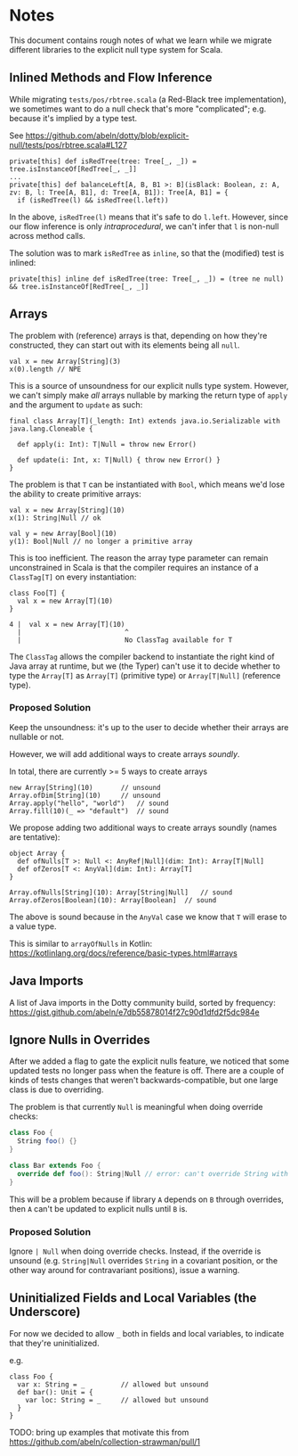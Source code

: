 # Notes
This document contains rough notes of what we learn while we migrate
different libraries to the explicit null type system for Scala.

## Inlined Methods and Flow Inference
While migrating `tests/pos/rbtree.scala` (a Red-Black tree implementation),
we sometimes want to do a null check that's more "complicated"; e.g. because
it's implied by a type test.

See https://github.com/abeln/dotty/blob/explicit-null/tests/pos/rbtree.scala#L127

```
private[this] def isRedTree(tree: Tree[_, _]) = tree.isInstanceOf[RedTree[_, _]]
...
private[this] def balanceLeft[A, B, B1 >: B](isBlack: Boolean, z: A, zv: B, l: Tree[A, B1], d: Tree[A, B1]): Tree[A, B1] = {
  if (isRedTree(l) && isRedTree(l.left))
```

In the above, `isRedTree(l)` means that it's safe to do `l.left`.
However, since our flow inference is only _intraprocedural_, we can't infer
that `l` is non-null across method calls.

The solution was to mark `isRedTree` as `inline`, so that the (modified) test
is inlined:

```
private[this] inline def isRedTree(tree: Tree[_, _]) = (tree ne null) && tree.isInstanceOf[RedTree[_, _]]
```

## Arrays

The problem with (reference) arrays is that, depending on how they're constructed, they can start
out with its elements being all `null`.
```
val x = new Array[String](3)
x(0).length // NPE
```

This is a source of unsoundness for our explicit nulls type system. However, we can't simply make
_all_ arrays nullable by marking the return type of `apply` and the argument to `update` as such:
```
final class Array[T](_length: Int) extends java.io.Serializable with java.lang.Cloneable {

  def apply(i: Int): T|Null = throw new Error()

  def update(i: Int, x: T|Null) { throw new Error() }
}
```

The problem is that `T` can be instantiated with `Bool`, which means we'd lose the ability to create primitive
arrays:
```
val x = new Array[String](10)
x(1): String|Null // ok

val y = new Array[Bool](10)
y(1): Bool|Null // no longer a primitive array
```

This is too inefficient. The reason the array type parameter can remain unconstrained in Scala
is that the compiler requires an instance of a `ClassTag[T]` on every instantiation:
```
class Foo[T] {
  val x = new Array[T](10)
}

4 |  val x = new Array[T](10)
  |                          ^
  |                          No ClassTag available for T
```

The `ClassTag` allows the compiler backend to instantiate the right kind of Java array at runtime,
but we (the Typer) can't use it to decide whether to type the `Array[T]` as `Array[T]` (primitive type)
or `Array[T|Null]` (reference type).

### Proposed Solution

Keep the unsoundness: it's up to the user to decide whether their arrays are nullable or not.

However, we will add additional ways to create arrays _soundly_.

In total, there are currently >= 5 ways to create arrays
```
new Array[String](10) 		// unsound
Array.ofDim[String](10)		// unsound
Array.apply("hello", "world") 	// sound
Array.fill(10)(_ => "default")	// sound
```

We propose adding two additional ways to create arrays soundly (names are tentative):
```
object Array {
  def ofNulls[T >: Null <: AnyRef|Null](dim: Int): Array[T|Null]
  def ofZeros[T <: AnyVal](dim: Int): Array[T]  
}

Array.ofNulls[String](10): Array[String|Null]	// sound
Array.ofZeros[Boolean](10): Array[Boolean]	// sound
```

The above is sound because in the `AnyVal` case we know that `T` will erase to a value
type.

This is similar to `arrayOfNulls` in Kotlin: https://kotlinlang.org/docs/reference/basic-types.html#arrays

## Java Imports

A list of Java imports in the Dotty community build, sorted by frequency: https://gist.github.com/abeln/e7db55878014f27c90d1dfd2f5dc984e

## Ignore Nulls in Overrides

After we added a flag to gate the explicit nulls feature, we noticed that some updated tests no longer pass when the feature
is off. There are a couple of kinds of tests changes that weren't backwards-compatible, but one large class is due to overriding.

The problem is that currently `Null` is meaningful when doing override checks:
```scala
class Foo {
  String foo() {}
}

class Bar extends Foo {
  override def foo(): String|Null // error: can't override String with String|Null
}
```

This will be a problem because if library `A` depends on `B` through overrides, then 
`A` can't be updated to explicit nulls until `B` is.

### Proposed Solution

Ignore `| Null` when doing override checks. Instead, if the override is unsound (e.g. 
`String|Null` overrides `String` in a covariant position, or the other way around for contravariant positions),
issue a warning.

## Uninitialized Fields and Local Variables (the Underscore)

For now we decided to allow `_` both in fields and local variables, to indicate that they're uninitialized.

e.g.
```
class Foo {
  var x: String = _ 		// allowed but unsound
  def bar(): Unit = {
    var loc: String = _ 	// allowed but unsound
  }
}
```

TODO: bring up examples that motivate this from https://github.com/abeln/collection-strawman/pull/1
